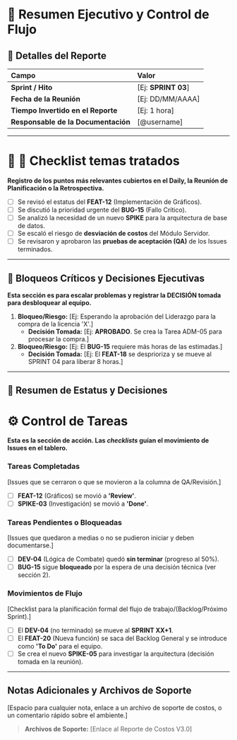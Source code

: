 # 💼 Resumen Ejecutivo y Control de Flujo

## 👤 Detalles del Reporte
| Campo | Valor |
| :--- | :--- |
| **Sprint / Hito** | [Ej: **SPRINT 03**] |
| **Fecha de la Reunión** | [Ej: DD/MM/AAAA] |
| **Tiempo Invertido en el Reporte** | [Ej: 1 hora] |
| **Responsable de la Documentación** | [@username] |

---

# 📜 📢 Checklist temas tratados

**Registro de los puntos más relevantes cubiertos en el Daily, la Reunión de Planificación o la Retrospectiva.**

- [ ] Se revisó el estatus del **FEAT-12** (Implementación de Gráficos).
- [ ] Se discutió la prioridad urgente del **BUG-15** (Fallo Crítico).
- [ ] Se analizó la necesidad de un nuevo **SPIKE** para la arquitectura de base de datos.
- [ ] Se escaló el riesgo de **desviación de costos** del Módulo Servidor.
- [ ] Se revisaron y aprobaron las **pruebas de aceptación (QA)** de los Issues terminados.

---

## 🚧 Bloqueos Críticos y Decisiones Ejecutivas

**Esta sección es para escalar problemas y registrar la DECISIÓN tomada para desbloquear al equipo.**

1.  **Bloqueo/Riesgo:** [Ej: Esperando la aprobación del Liderazgo para la compra de la licencia 'X'.]
    * **Decisión Tomada:** [Ej: **APROBADO**. Se crea la Tarea ADM-05 para procesar la compra.]
2.  **Bloqueo/Riesgo:** [Ej: El **BUG-15** requiere más horas de las estimadas.]
    * **Decisión Tomada:** [Ej: El **FEAT-18** se desprioriza y se mueve al SPRINT 04 para liberar 8 horas.]

---
## 👥 Resumen de Estatus y Decisiones

# ⚙️ Control de Tareas

**Esta es la sección de acción. Las *checklists* guían el movimiento de Issues en el tablero.**

###  Tareas Completadas 

[Issues que se cerraron o que se movieron a la columna de QA/Revisión.]

- [ ] **FEAT-12** (Gráficos) se movió a **'Review'**.
- [ ] **SPIKE-03** (Investigación) se movió a **'Done'**.

### Tareas Pendientes o Bloqueadas 

[Issues que quedaron a medias o no se pudieron iniciar y deben documentarse.]

- [ ] **DEV-04** (Lógica de Combate) quedó **sin terminar** (progreso al 50%).
- [ ] **BUG-15** sigue **bloqueado** por la espera de una decisión técnica (ver sección 2).

### Movimientos de Flujo 
[Checklist para la planificación formal del flujo de trabajo/(Backlog/Próximo Sprint).]

- [ ] El **DEV-04** (no terminado) se mueve al **SPRINT XX+1**.
- [ ] El **FEAT-20** (Nueva función) se saca del Backlog General y se introduce como **'To Do'** para el equipo.
- [ ] Se crea el nuevo **SPIKE-05** para investigar la arquitectura (decisión tomada en la reunión).

---

## Notas Adicionales y Archivos de Soporte

[Espacio para cualquier nota, enlace a un archivo de soporte de costos, o un comentario rápido sobre el ambiente.]
> **Archivos de Soporte:** [Enlace al Reporte de Costos V3.0]
